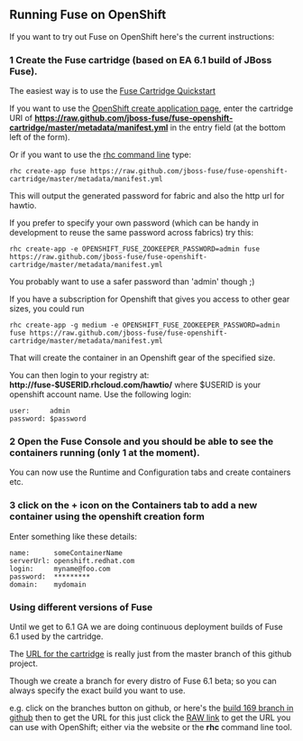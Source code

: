 Running Fuse on OpenShift
-------------------------

If you want to try out Fuse on OpenShift here's the current instructions:

### 1 Create the Fuse cartridge (based on EA 6.1 build of JBoss Fuse).

The easiest way is to use the <a class="btn btn-primary" href="https://www.openshift.com/quickstarts/jboss-fuse-61-early-access">Fuse Cartridge Quickstart</a>

If you want to use the [OpenShift create application page](https://openshift.redhat.com/app/console/application_types), enter the cartridge URI of **https://raw.github.com/jboss-fuse/fuse-openshift-cartridge/master/metadata/manifest.yml** in the entry field (at the bottom left of the form).

Or if you want to use the [rhc command line](https://www.openshift.com/developers/rhc-client-tools-install) type:

    rhc create-app fuse https://raw.github.com/jboss-fuse/fuse-openshift-cartridge/master/metadata/manifest.yml

This will output the generated password for fabric and also the http
url for hawtio.

If you prefer to specify your own password (which can be handy in development to reuse the same password across fabrics) try this:

    rhc create-app -e OPENSHIFT_FUSE_ZOOKEEPER_PASSWORD=admin fuse https://raw.github.com/jboss-fuse/fuse-openshift-cartridge/master/metadata/manifest.yml

You probably want to use a safer password than 'admin' though ;)

If you have a subscription for Openshift that gives you access to other gear sizes, you could run 

    rhc create-app -g medium -e OPENSHIFT_FUSE_ZOOKEEPER_PASSWORD=admin fuse https://raw.github.com/jboss-fuse/fuse-openshift-cartridge/master/metadata/manifest.yml
    
That will create the container in an Openshift gear of the specified size.

You can then login to your registry at: **http://fuse-$USERID.rhcloud.com/hawtio/** where $USERID is your openshift account name. Use the following login:

```
user:     admin
password: $password
```

### 2 Open the **Fuse** Console and you should be able to see the containers running (only 1 at the moment).

You can now use the Runtime and Configuration tabs and create containers etc.

### 3 click on the + icon on the Containers tab to add a new container using the openshift creation form

Enter something like these details:

```
name:      someContainerName
serverUrl: openshift.redhat.com
login:     myname@foo.com
password:  *********
domain:    mydomain
```

### Using different versions of Fuse

Until we get to 6.1 GA we are doing continuous deployment builds of Fuse 6.1 used by the cartridge.

The [URL for the cartridge](https://raw.github.com/jboss-fuse/fuse-openshift-cartridge/master/metadata/manifest.yml) is really just from the master branch of this github project.

Though we create a branch for every distro of Fuse 6.1 beta; so you can always specify the exact build you want to use.

e.g. click on the branches button on github, or here's the [build 169 branch in github](https://github.com/jboss-fuse/fuse-openshift-cartridge/blob/jboss-fuse-6.1.x-169/metadata/manifest.yml) then to get the URL for this just click the [RAW link](https://raw.github.com/jboss-fuse/fuse-openshift-cartridge/jboss-fuse-6.1.x-170/metadata/manifest.yml) to get the URL you can use with OpenShift; either via the website or the **rhc** command line tool.
